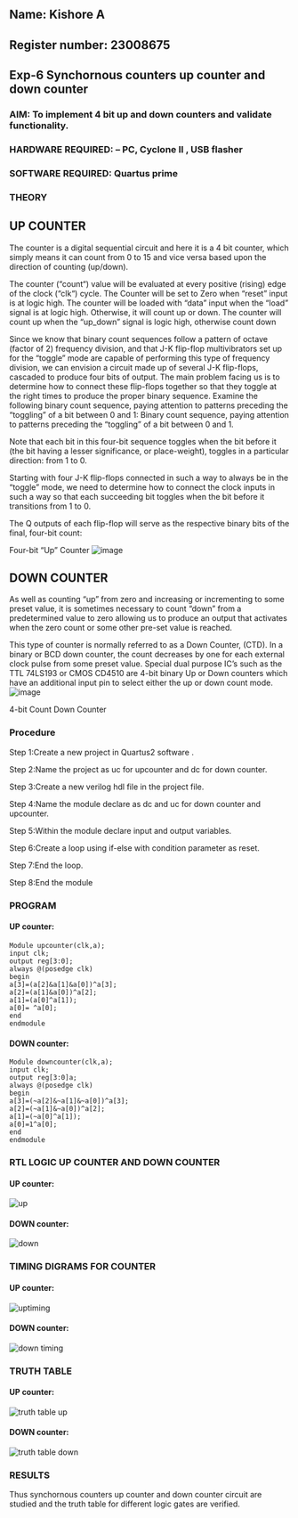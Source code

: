 ## Name: Kishore A
## Register number: 23008675

## Exp-6 Synchornous counters up counter and down counter 
### AIM: To implement 4 bit up and down counters and validate  functionality.
### HARDWARE REQUIRED:  – PC, Cyclone II , USB flasher
### SOFTWARE REQUIRED:   Quartus prime
### THEORY 

## UP COUNTER 
The counter is a digital sequential circuit and here it is a 4 bit counter, which simply means it can count from 0 to 15 and vice versa based upon the direction of counting (up/down). 

The counter (“count“) value will be evaluated at every positive (rising) edge of the clock (“clk“) cycle.
The Counter will be set to Zero when “reset” input is at logic high.
The counter will be loaded with “data” input when the “load” signal is at logic high. Otherwise, it will count up or down.
The counter will count up when the “up_down” signal is logic high, otherwise count down

Since we know that binary count sequences follow a pattern of octave (factor of 2) frequency division, and that J-K flip-flop multivibrators set up for the “toggle” mode are capable of performing this type of frequency division, we can envision a circuit made up of several J-K flip-flops, cascaded to produce four bits of output.
The main problem facing us is to determine how to connect these flip-flops together so that they toggle at the right times to produce the proper binary sequence.
Examine the following binary count sequence, paying attention to patterns preceding the “toggling” of a bit between 0 and 1:
Binary count sequence, paying attention to patterns preceding the “toggling” of a bit between 0 and 1.

Note that each bit in this four-bit sequence toggles when the bit before it (the bit having a lesser significance, or place-weight), toggles in a particular direction: from 1 to 0.



 
 

Starting with four J-K flip-flops connected in such a way to always be in the “toggle” mode, we need to determine how to connect the clock inputs in such a way so that each succeeding bit toggles when the bit before it transitions from 1 to 0.

The Q outputs of each flip-flop will serve as the respective binary bits of the final, four-bit count:

 
 

Four-bit “Up” Counter
![image](https://user-images.githubusercontent.com/36288975/169644758-b2f4339d-9532-40c5-af40-8f4f8c942e2c.png)



## DOWN COUNTER 

As well as counting “up” from zero and increasing or incrementing to some preset value, it is sometimes necessary to count “down” from a predetermined value to zero allowing us to produce an output that activates when the zero count or some other pre-set value is reached.

This type of counter is normally referred to as a Down Counter, (CTD). In a binary or BCD down counter, the count decreases by one for each external clock pulse from some preset value. Special dual purpose IC’s such as the TTL 74LS193 or CMOS CD4510 are 4-bit binary Up or Down counters which have an additional input pin to select either the up or down count mode.
![image](https://user-images.githubusercontent.com/36288975/169644844-1a14e123-7228-4ed8-81a9-eb937dff4ac8.png)


4-bit Count Down Counter
### Procedure
Step 1:Create a new project in Quartus2 software . 

Step 2:Name the project as uc for upcounter and dc for down counter. 

Step 3:Create a new verilog hdl file in the project file. 

Step 4:Name the module declare as dc and uc for down counter and upcounter. 

Step 5:Within the module declare input and output variables. 

Step 6:Create a loop using if-else with condition parameter as reset. 

Step 7:End the loop. 

Step 8:End the module

### PROGRAM 
#### UP counter:
```
Module upcounter(clk,a);
input clk;
output reg[3:0];
always @(posedge clk)
begin
a[3]=(a[2]&a[1]&a[0])^a[3];
a[2]=(a[1]&a[0])^a[2];
a[1]=(a[0]^a[1]);
a[0]= ^a[0];
end
endmodule
```

#### DOWN counter:
```
Module downcounter(clk,a);
input clk;
output reg[3:0]a;
always @(posedge clk)
begin
a[3]=(~a[2]&~a[1]&~a[0])^a[3];
a[2]=(~a[1]&~a[0])^a[2];
a[1]=(~a[0]^a[1]);
a[0]=1^a[0];
end
endmodule
```

### RTL LOGIC UP COUNTER AND DOWN COUNTER  

#### UP counter:
![up](https://github.com/Ashwathm12/Exp-7-Synchornous-counters-/assets/138849225/bc0d032f-0dd0-4b5b-9ce6-a07ab535bf72)

#### DOWN counter:
![down](https://github.com/Ashwathm12/Exp-7-Synchornous-counters-/assets/138849225/a05c18b8-bcc2-46f4-9e9b-5676734fbfbf)




### TIMING DIGRAMS FOR COUNTER  
#### UP counter:
![uptiming](https://github.com/Ashwathm12/Exp-7-Synchornous-counters-/assets/138849225/8e07c650-c02a-4678-8c31-9f8db705681b)

#### DOWN counter:
![down timing](https://github.com/Ashwathm12/Exp-7-Synchornous-counters-/assets/138849225/816c7ea6-7ade-40d8-ba21-6617e1626542)




### TRUTH TABLE 
#### UP counter:
![truth table up](https://github.com/Ashwathm12/Exp-7-Synchornous-counters-/assets/138849225/22759cb3-7cb6-420d-8f33-2e6d7a2d9826)

#### DOWN counter:
![truth table down](https://github.com/Ashwathm12/Exp-7-Synchornous-counters-/assets/138849225/b3d9277b-d8b0-40be-bff3-893330579697)





### RESULTS 
Thus synchornous counters up counter and down counter circuit are studied and the truth table for different logic gates are verified.
